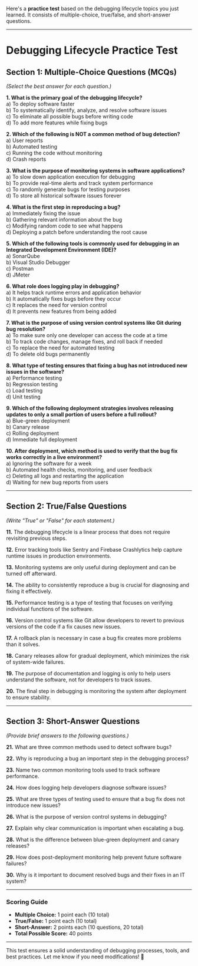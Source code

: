 Here's a **practice test** based on the debugging lifecycle topics you just learned. It consists of multiple-choice, true/false, and short-answer questions.

---

# **Debugging Lifecycle Practice Test**

## **Section 1: Multiple-Choice Questions (MCQs)**  
*(Select the best answer for each question.)*

**1. What is the primary goal of the debugging lifecycle?**  
   a) To deploy software faster  
   b) To systematically identify, analyze, and resolve software issues  
   c) To eliminate all possible bugs before writing code  
   d) To add more features while fixing bugs  

**2. Which of the following is NOT a common method of bug detection?**  
   a) User reports  
   b) Automated testing  
   c) Running the code without monitoring  
   d) Crash reports  

**3. What is the purpose of monitoring systems in software applications?**  
   a) To slow down application execution for debugging  
   b) To provide real-time alerts and track system performance  
   c) To randomly generate bugs for testing purposes  
   d) To store all historical software issues forever  

**4. What is the first step in reproducing a bug?**  
   a) Immediately fixing the issue  
   b) Gathering relevant information about the bug  
   c) Modifying random code to see what happens  
   d) Deploying a patch before understanding the root cause  

**5. Which of the following tools is commonly used for debugging in an Integrated Development Environment (IDE)?**  
   a) SonarQube  
   b) Visual Studio Debugger  
   c) Postman  
   d) JMeter  

**6. What role does logging play in debugging?**  
   a) It helps track runtime errors and application behavior  
   b) It automatically fixes bugs before they occur  
   c) It replaces the need for version control  
   d) It prevents new features from being added  

**7. What is the purpose of using version control systems like Git during bug resolution?**  
   a) To make sure only one developer can access the code at a time  
   b) To track code changes, manage fixes, and roll back if needed  
   c) To replace the need for automated testing  
   d) To delete old bugs permanently  

**8. What type of testing ensures that fixing a bug has not introduced new issues in the software?**  
   a) Performance testing  
   b) Regression testing  
   c) Load testing  
   d) Unit testing  

**9. Which of the following deployment strategies involves releasing updates to only a small portion of users before a full rollout?**  
   a) Blue-green deployment  
   b) Canary release  
   c) Rolling deployment  
   d) Immediate full deployment  

**10. After deployment, which method is used to verify that the bug fix works correctly in a live environment?**  
   a) Ignoring the software for a week  
   b) Automated health checks, monitoring, and user feedback  
   c) Deleting all logs and restarting the application  
   d) Waiting for new bug reports from users  

---

## **Section 2: True/False Questions**  
*(Write "True" or "False" for each statement.)*

**11.** The debugging lifecycle is a linear process that does not require revisiting previous steps.  

**12.** Error tracking tools like Sentry and Firebase Crashlytics help capture runtime issues in production environments.  

**13.** Monitoring systems are only useful during deployment and can be turned off afterward.  

**14.** The ability to consistently reproduce a bug is crucial for diagnosing and fixing it effectively.  

**15.** Performance testing is a type of testing that focuses on verifying individual functions of the software.  

**16.** Version control systems like Git allow developers to revert to previous versions of the code if a fix causes new issues.  

**17.** A rollback plan is necessary in case a bug fix creates more problems than it solves.  

**18.** Canary releases allow for gradual deployment, which minimizes the risk of system-wide failures.  

**19.** The purpose of documentation and logging is only to help users understand the software, not for developers to track issues.  

**20.** The final step in debugging is monitoring the system after deployment to ensure stability.  

---

## **Section 3: Short-Answer Questions**  
*(Provide brief answers to the following questions.)*

**21.** What are three common methods used to detect software bugs?  

**22.** Why is reproducing a bug an important step in the debugging process?  

**23.** Name two common monitoring tools used to track software performance.  

**24.** How does logging help developers diagnose software issues?  

**25.** What are three types of testing used to ensure that a bug fix does not introduce new issues?  

**26.** What is the purpose of version control systems in debugging?  

**27.** Explain why clear communication is important when escalating a bug.  

**28.** What is the difference between blue-green deployment and canary releases?  

**29.** How does post-deployment monitoring help prevent future software failures?  

**30.** Why is it important to document resolved bugs and their fixes in an IT system?  

---

### **Scoring Guide**
- **Multiple Choice:** 1 point each (10 total)
- **True/False:** 1 point each (10 total)
- **Short-Answer:** 2 points each (10 questions, 20 total)  
- **Total Possible Score:** 40 points

---

This test ensures a solid understanding of debugging processes, tools, and best practices. Let me know if you need modifications! 🚀